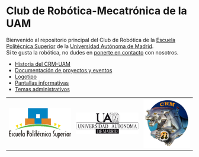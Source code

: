 # Club de Robótica-Mecatrónica de la UAM

Bienvenido al repositorio principal del Club de Robótica de la [Escuela Politécnica Superior](http://www.uam.es/ss/Satellite/EscuelaPolitecnica/es/home.htm) de la [Universidad Autónoma de Madrid](http://www.uam.es/).  
Si te gusta la robótica, no dudes en [ponerte en contacto](https://groups.google.com/forum/#!forum/crm-uam) con nosotros.  

* [Historia del CRM-UAM](historia)  
* [Documentación de proyectos y eventos](documentacion)  
* [Logotipo](logo)  
* [Pantallas informativas](pantallas)  
* [Temas administrativos](administrativo)  




<table border="0" style="width:100%">
  <tr>
    <td><img src="logo/logo-eps.png" width="200" alt="Escuela Politécnica Superior"/></td>
    <td><img src="logo/logo-uam.png" width="200" alt="Universidad Autónoma de Madrid"/></td>
    <td><img src="logo/logo_crm_transparente_con_sombra.png" width="150" alt="Club de Robótica-Mecatrónica"/></td>
  </tr>
</table>

